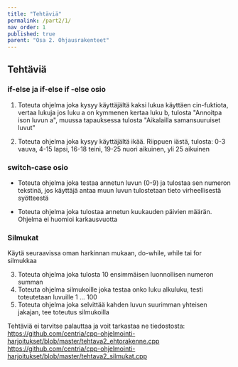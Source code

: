 ```yaml
---
title: "Tehtäviä"
permalink: /part2/1/
nav_order: 1
published: true
parent: "Osa 2. Ohjausrakenteet"
---
```



## Tehtäviä


### if-else ja if-else if -else osio
1. Toteuta ohjelma joka kysyy käyttäjältä kaksi lukua käyttäen cin-fuktiota, vertaa lukuja jos luku a on kymmenen kertaa luku b, tulosta "Annoitpa ison luvun a", muussa tapauksessa tulosta "Aikalailla samansuuruiset luvut"

2. Toteuta ohjelma joka kysyy käyttäjältä ikää. Riippuen iästä, tulosta:
0-3 vauva, 4-15 lapsi, 16-18 teini, 19-25 nuori aikuinen, yli 25 aikuinen

### switch-case osio

- Toteuta ohjelma joka testaa annetun luvun (0-9) ja tulostaa sen numeron tekstinä, jos käyttäjä antaa muun luvun tulostetaan tieto virheellisestä syötteestä

- Toteuta ohjelma joka tulostaa annetun kuukauden päivien määrän. Ohjelma ei huomioi karkausvuotta

### Silmukat

Käytä seuraavissa oman harkinnan mukaan, do-while, while tai for silmukkaa

3. Toteuta ohjelma joka tulosta 10 ensimmäisen luonnollisen numeron summan
4. Toteuta ohjelma silmukoille joka testaa onko luku alkuluku, testi toteutetaan luvuille 1 ... 100
5. Toteuta ohjelma joka selvittää kahden luvun suurimman yhteisen jakajan, tee toteutus silmukoilla

Tehtäviä ei tarvitse palauttaa ja voit tarkastaa ne tiedostosta:
https://github.com/centria/cpp-ohjelmointi-harjoitukset/blob/master/tehtava2_ehtorakenne.cpp
https://github.com/centria/cpp-ohjelmointi-harjoitukset/blob/master/tehtava2_silmukat.cpp


